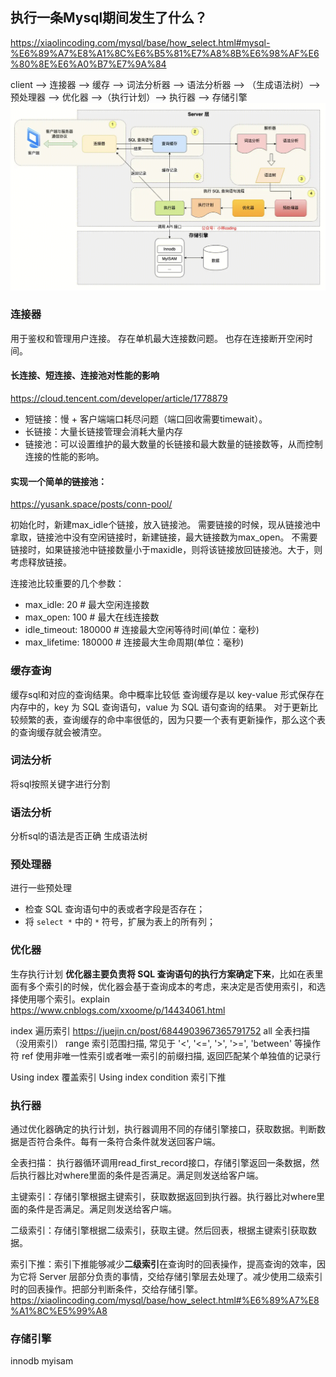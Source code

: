 ## 执行一条Mysql期间发生了什么？
https://xiaolincoding.com/mysql/base/how_select.html#mysql-%E6%89%A7%E8%A1%8C%E6%B5%81%E7%A8%8B%E6%98%AF%E6%80%8E%E6%A0%B7%E7%9A%84

client --> 连接器 --> 缓存 --> 词法分析器 --> 语法分析器 --> （生成语法树）--> 预处理器 --> 优化器 -->（执行计划）--> 执行器 --> 存储引擎
![alt text](image-2.png)


### 连接器
用于鉴权和管理用户连接。
存在单机最大连接数问题。
也存在连接断开空闲时间。

#### 长连接、短连接、连接池对性能的影响
https://cloud.tencent.com/developer/article/1778879

- 短链接：慢 + 客户端端口耗尽问题（端口回收需要timewait）。
- 长链接：大量长链接管理会消耗大量内存
- 链接池：可以设置维护的最大数量的长链接和最大数量的链接数等，从而控制连接的性能的影响。

#### 实现一个简单的链接池：
https://yusank.space/posts/conn-pool/

初始化时，新建max_idle个链接，放入链接池。
需要链接的时候，现从链接池中拿取，链接池中没有空闲链接时，新建链接，最大链接数为max_open。
不需要链接时，如果链接池中链接数量小于maxidle，则将该链接放回链接池。大于，则考虑释放链接。


连接池比较重要的几个参数：

- max_idle: 20 # 最大空闲连接数
- max_open: 100 # 最大在线连接数 
- idle_timeout: 180000 # 连接最大空闲等待时间(单位：毫秒)
- max_lifetime: 180000 # 连接最大生命周期(单位：毫秒)

### 缓存查询
缓存sql和对应的查询结果。命中概率比较低
查询缓存是以 key-value 形式保存在内存中的，key 为 SQL 查询语句，value 为 SQL 语句查询的结果。
对于更新比较频繁的表，查询缓存的命中率很低的，因为只要一个表有更新操作，那么这个表的查询缓存就会被清空。

### 词法分析
将sql按照关键字进行分割

### 语法分析
分析sql的语法是否正确
生成语法树

### 预处理器
进行一些预处理

- 检查 SQL 查询语句中的表或者字段是否存在；
- 将  `select *`  中的  `*`  符号，扩展为表上的所有列；

### 优化器
生存执行计划
**优化器主要负责将 SQL 查询语句的执行方案确定下来**，比如在表里面有多个索引的时候，优化器会基于查询成本的考虑，来决定是否使用索引，和选择使用哪个索引。explain  https://www.cnblogs.com/xxoome/p/14434061.html

index 遍历索引 https://juejin.cn/post/6844903967365791752
all 全表扫描（没用索引）
range 索引范围扫描, 常见于 '<', '<=', '>', '>=', 'between' 等操作符
ref 使用非唯一性索引或者唯一索引的前缀扫描, 返回匹配某个单独值的记录行

Using index 覆盖索引
Using index condition 索引下推

### 执行器
通过优化器确定的执行计划，执行器调用不同的存储引擎接口，获取数据。判断数据是否符合条件。每有一条符合条件就发送回客户端。

全表扫描： 执行器循环调用read_first_record接口，存储引擎返回一条数据，然后执行器比对where里面的条件是否满足。满足则发送给客户端。

主键索引：存储引擎根据主键索引，获取数据返回到执行器。执行器比对where里面的条件是否满足。满足则发送给客户端。

二级索引：存储引擎根据二级索引，获取主键。然后回表，根据主键索引获取数据。

索引下推：索引下推能够减少**二级索引**在查询时的回表操作，提高查询的效率，因为它将 Server 层部分负责的事情，交给存储引擎层去处理了。减少使用二级索引时的回表操作。把部分判断条件，交给存储引擎。https://xiaolincoding.com/mysql/base/how_select.html#%E6%89%A7%E8%A1%8C%E5%99%A8


### 存储引擎
innodb
myisam
